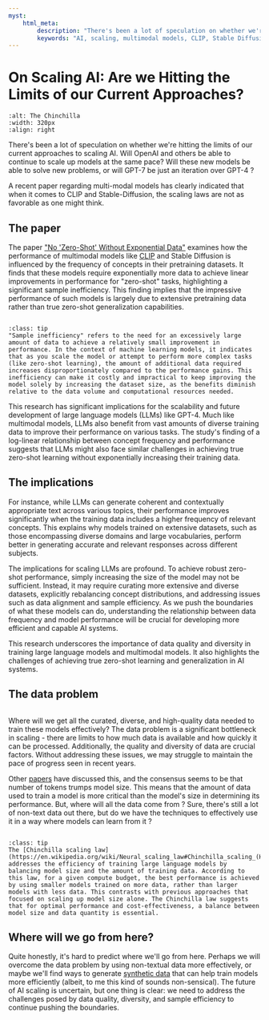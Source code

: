 ```yaml
---
myst:
    html_meta:
        description: "There's been a lot of speculation on whether we're hitting the limits of our current approaches to scaling AI. Will OpenAI and others be able to continue to scale up models at the same pace? Will these new models be able to solve new problems, or will GPT-6 be just an iteration over GPT-4 ?"
        keywords: "AI, scaling, multimodal models, CLIP, Stable Diffusion, large language models, LLMs, zero-shot learning, data, data quality, data diversity, data problem, Chinchilla scaling law"
---
```


# On Scaling AI: Are we Hitting the Limits of our Current Approaches?

```{image} https://upload.wikimedia.org/wikipedia/commons/1/18/Chinchilla_lanigera_%28Wroclaw_zoo%29-2.JPG
:alt: The Chinchilla
:width: 320px
:align: right
```

There's been a lot of speculation on whether we're hitting the limits of our current approaches to scaling AI. Will OpenAI and others be able to continue to scale up models at the same pace? Will these new models be able to solve new problems, or will GPT-7 be just an iteration over GPT-4 ?

A recent paper regarding multi-modal models has clearly indicated that when it comes to CLIP and Stable-Diffusion, the scaling laws are not as favorable as one might think.

## The paper

The paper ["No 'Zero-Shot' Without Exponential Data"](https://arxiv.org/abs/2404.04125) examines how the performance of multimodal models like [CLIP](https://openai.com/index/clip/) and Stable Diffusion is influenced by the frequency of concepts in their pretraining datasets. It finds that these models require exponentially more data to achieve linear improvements in performance for "zero-shot" tasks, highlighting a significant sample inefficiency. This finding implies that the impressive performance of such models is largely due to extensive pretraining data rather than true zero-shot generalization capabilities.

```{index} Sample inefficiency
```

```{admonition} Sample inefficiency
:class: tip
"Sample inefficiency" refers to the need for an excessively large amount of data to achieve a relatively small improvement in performance. In the context of machine learning models, it indicates that as you scale the model or attempt to perform more complex tasks (like zero-shot learning), the amount of additional data required increases disproportionately compared to the performance gains. This inefficiency can make it costly and impractical to keep improving the model solely by increasing the dataset size, as the benefits diminish relative to the data volume and computational resources needed.
```

This research has significant implications for the scalability and future development of large language models (LLMs) like GPT-4. Much like multimodal models, LLMs also benefit from vast amounts of diverse training data to improve their performance on various tasks. The study's finding of a log-linear relationship between concept frequency and performance suggests that LLMs might also face similar challenges in achieving true zero-shot learning without exponentially increasing their training data.

## The implications

For instance, while LLMs can generate coherent and contextually appropriate text across various topics, their performance improves significantly when the training data includes a higher frequency of relevant concepts. This explains why models trained on extensive datasets, such as those encompassing diverse domains and large vocabularies, perform better in generating accurate and relevant responses across different subjects.

The implications for scaling LLMs are profound. To achieve robust zero-shot performance, simply increasing the size of the model may not be sufficient. Instead, it may require curating more extensive and diverse datasets, explicitly rebalancing concept distributions, and addressing issues such as data alignment and sample efficiency. As we push the boundaries of what these models can do, understanding the relationship between data frequency and model performance will be crucial for developing more efficient and capable AI systems.

This research underscores the importance of data quality and diversity in training large language models and multimodal models. It also highlights the challenges of achieving true zero-shot learning and generalization in AI systems.

## The data problem 

```{index} Data problem
```

Where will we get all the curated, diverse, and high-quality data needed to train these models effectively? The data problem is a significant bottleneck in scaling - there are limits to how much data is available and how quickly it can be processed. Additionally, the quality and diversity of data are crucial factors. Without addressing these issues, we may struggle to maintain the pace of progress seen in recent years.

Other [papers](https://arxiv.org/pdf/2305.13230) have discussed this, and the consensus seems to be that number of tokens trumps model size. This means that the amount of data used to train a model is more critical than the model's size in determining its performance. But, where will all the data come from ? Sure, there's still a lot of non-text data out there, but do we have the techniques to effectively use it in a way where models can learn from it ?

```{index} Chinchilla scaling law
```

```{admonition} The Chinchilla scaling law
:class: tip
The [Chinchilla scaling law](https://en.wikipedia.org/wiki/Neural_scaling_law#Chinchilla_scaling_(Hoffmann,_et_al,_2022)) addresses the efficiency of training large language models by balancing model size and the amount of training data. According to this law, for a given compute budget, the best performance is achieved by using smaller models trained on more data, rather than larger models with less data. This contrasts with previous approaches that focused on scaling up model size alone. The Chinchilla law suggests that for optimal performance and cost-effectiveness, a balance between model size and data quantity is essential.
```

## Where will we go from here?

Quite honestly, it's hard to predict where we'll go from here. Perhaps we will overcome the data problem by using non-textual data more effectively, or maybe we'll find ways to generate [synthetic data](https://research.ibm.com/blog/LLM-generated-data) that can help train models more efficiently (albeit, to me this kind of sounds non-sensical). The future of AI scaling is uncertain, but one thing is clear: we need to address the challenges posed by data quality, diversity, and sample efficiency to continue pushing the boundaries.